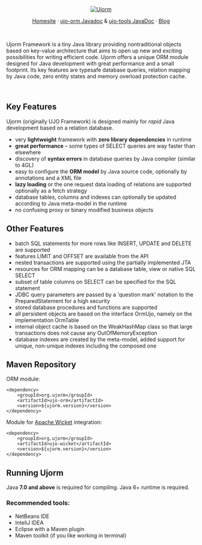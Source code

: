 <p align="center">
	<a href="https://ujorm.org"><img src="https://mople71.cz/img/ujorm.png" alt="Ujorm"></a>
</p>
<p align="center">
	<a href="https://ujorm.org/">Homesite</a> · 
	<a href="https://ujorm.org/javadoc/org/ujorm/orm/package-summary.html">ujo-orm Javadoc</a> & <a href="https://pponec.github.io/ujorm/javadoc/1.88/ujo-tools/">ujo-tools JavaDoc</a> · 
	<a href="https://ujorm-cs.blogspot.com/">Blog</a>
</p>

<br>

Ujorm Framework is a tiny Java library providing nontraditional objects based on key-value architecture that aims to open up new and exciting possibilities for writing efficient code. Ujorm offers a unique ORM module designed for Java development with great performance and a small footprint. Its key features are typesafe database queries, relation mapping by Java code, zero entity states and memory overload protection cache.

<br>

## Key Features
Ujorm (originally UJO Framework) is designed mainly for *rapid* Java development based on a relation database.
- very **lightweight** framework with **zero library dependencies** in runtime
- **great performance** &ndash; some types of SELECT queries are way faster than elsewhere
- discovery of **syntax errors** in database queries by Java compiler (similar to 4GL)
- easy to configure the **ORM model** by Java source code, optionally by annotations and a XML file
- **lazy loading** or the one request data loading of relations are supported optionally as a fetch strategy
- database tables, columns and indexes can optionally be updated according to Java meta-model in the runtime
- no confusing proxy or binary modified business objects

## Other Features
- batch SQL statements for more rows like INSERT, UPDATE and DELETE are supported
- features LIMIT and OFFSET are available from the API
- nested transactions are supported using the partially implemented JTA
- resources for ORM mapping can be a database table, view or native SQL SELECT
- subset of table columns on SELECT can be specified for the SQL statement
- JDBC query parameters are passed by a 'question mark' notation to the PreparedStatement for a high security
- stored database procedures and functions are supported
- all persistent objects are based on the interface OrmUjo, namely on the implementation OrmTable
- internal object cache is based on the WeakHashMap class so that large transactions does not cause any OutOfMemoryException
- database indexes are created by the meta-model, added support for unique, non-unique indexes including the composed one

## Maven Repository
 ORM module:

    <dependency>
        <groupId>org.ujorm</groupId>
        <artifactId>ujo-orm</artifactId>
        <version>${ujorm.version}</version>
    </dependency>

 Module for [Apache Wicket](http://wicket.apache.org/) integration:

    <dependency>
        <groupId>org.ujorm</groupId>
        <artifactId>ujo-wicket</artifactId>
        <version>${ujorm.version}</version>
    </dependency>

## Running Ujorm
Java **7.0 and above** is required for compiling. Java 6+ runtime is required.
### Recommended tools:
- NetBeans IDE
- InteliJ IDEA
- Eclipse with a Maven plugin
- Maven toolkit (if you like working in terminal)
